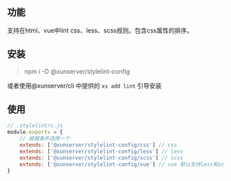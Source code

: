 ## 功能
支持在html、vue中lint css、less、scss规则。包含css属性的排序。

## 安装
> npm i -D @xunserver/stylelint-config

或者使用@xunserver/cli 中提供的 `xs add lint` 引导安装

## 使用
```js
// .stylelintrc.js
module.exports = {
    // 根据条件选择一个
    extends: ['@xunserver/stylelint-config/css'] // css
    extends: ['@xunserver/stylelint-config/less'] // less
    extends: ['@xunserver/stylelint-config/scss'] // scss
    extends: ['@xunserver/stylelint-config/vue'] // vue 默认支持less和scss
}
```
